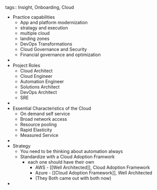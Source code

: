 tags:: Insight, Onboarding, Cloud

- Practice capabilities
	- App and platform modernization
	- stratagy and execution
	- multiple cloud
	- landing zones
	- DevOps Transformations
	- Cloud Governance and Security
	- Financial governance and optimization
-
- Project Roles
	- Cloud Architect
	- Cloud Engineer
	- Automation Engineer
	- Solutions Architect
	- DevOps Architect
	- SRE
-
- Essential Characteristics of the Cloud
	- On demand self service
	- Broad network access
	- Resource pooling
	- Rapid Elasticity
	- Measured Service
-
- Strategy
	- You need to be thinking about automation always
	- Standardize with a Cloud Adoption Framwork
		- each one should have their own
			- AWS - [[Well Architected]], Cloud Adoption Framework
			- Azure - [[Cloud Adoption Framework]], Well Architected
			- (They Both came out with both now)
-